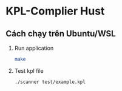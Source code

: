 # KPL-Complier Hust
## Cách chạy trên Ubuntu/WSL
1. Run application
   ```bash
   make
   ```
2. Test kpl file
   ```bash
   ./scanner test/example.kpl
   ```